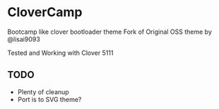 # CloverCamp
Bootcamp like clover bootloader theme
Fork of Original OSS theme by @lisai9093 

Tested and Working with Clover 5111

## TODO 
- Plenty of cleanup
- Port is to SVG theme?
